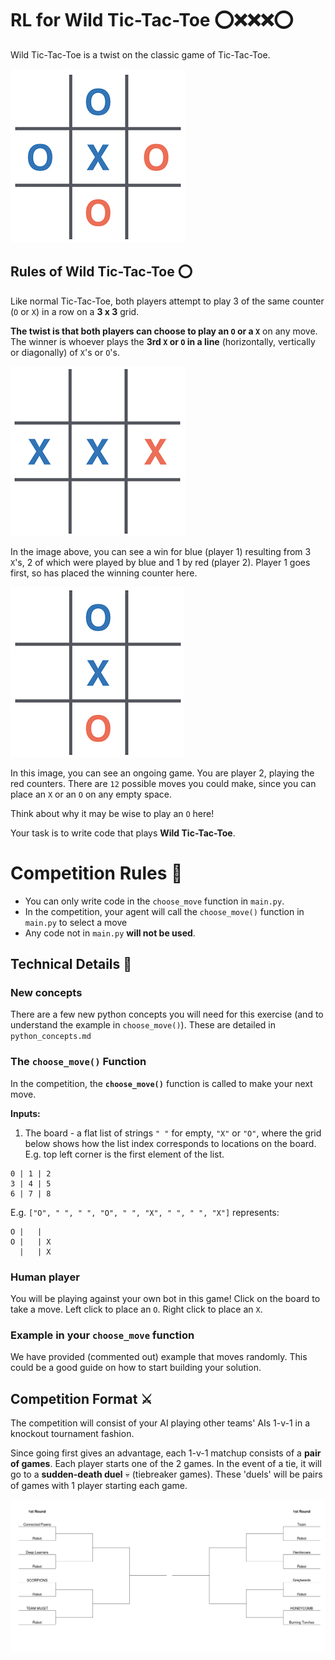 # RL for Wild Tic-Tac-Toe :o::x::x::x::o:

Wild Tic-Tac-Toe is a twist on the classic game of Tic-Tac-Toe.

![Wild Tic-Tac-Toe. Player 1 = blue. Player 2 = red](images/wildttt.jpeg)

## Rules of Wild Tic-Tac-Toe :o:

Like normal Tic-Tac-Toe, both players attempt to play 3 of the same counter (`O` or `X`) in a row on a **3 x 3** grid.

**The twist is that both players can choose to play an `O` or a `X`** on any move. The winner is whoever plays the **3rd `X` or `O` in a line** (horizontally, vertically or diagonally) of `X`'s or `O`'s.

![Wild Tic-Tac-Toe win. Blue has won here (since blue played last & completed the line of 3)](images/wild_ttt_win.jpeg)

In the image above, you can see a win for blue (player 1) resulting from 3 `X`'s, 2 of which were played by blue and 1 by red (player 2). Player 1 goes first, so has placed the winning counter here.

![Wild Tic-Tac-Toe game in progress. Red to play next.](images/wild_ttt_ongoing.jpeg)

In this image, you can see an ongoing game. You are player 2, playing the red counters. There are `12` possible moves you could make, since you can place an `X` or an `O` on any empty space.

Think about why it may be wise to play an `O` here!

Your task is to write code that plays **Wild Tic-Tac-Toe**.

# Competition Rules :scroll:

-   You can only write code in the `choose_move` function in `main.py`.
   - In the competition, your agent will call the `choose_move()` function in `main.py` to select a move
   - Any code not in `main.py` **will not be used**.


## Technical Details :hammer:

### New concepts

There are a few new python concepts you will need for this exercise (and to understand the example in `choose_move()`). These are detailed in `python_concepts.md`

### The **`choose_move()`** Function

In the competition, the **`choose_move()`** function is called to make your next move.

**Inputs:**

1. The board - a flat list of strings `" "` for empty, `"X"` or `"O"`, where the grid below shows how the list index corresponds to locations on the board. E.g. top left corner is the first element of the list.

```
0 | 1 | 2
3 | 4 | 5
6 | 7 | 8
```

E.g. `["O", " ", " ", "O", " ", "X", " ", " ", "X"]` represents:

```
O |   |
O |   | X
  |   | X
```

### Human player

You will be playing against your own bot in this game! Click on the board to take a move. Left click to place an `O`. Right click to place an `X`.

### Example in your `choose_move` function

We have provided (commented out) example that moves randomly. This could be a good guide on how to start building your solution.


## Competition Format :crossed_swords:

The competition will consist of your AI playing other teams' AIs 1-v-1 in a knockout tournament fashion.

Since going first gives an advantage, each 1-v-1 matchup consists of a **pair of games**. Each player starts one of the 2 games. In the event of a tie, it will go to a **sudden-death duel** :skull: (tiebreaker games). These 'duels' will be pairs of games with 1 player starting each game.


![Example knockout tournament tree](./images/tournament_tree.png)
